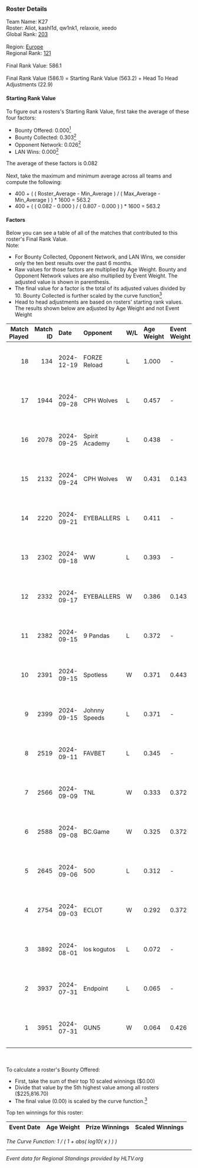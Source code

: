 ### Roster Details<br />
Team Name: K27<br />
Roster: Aliot, kashl1d, qw1nk1, relaxxie, xeedo<br />
Global Rank: [203](../../standings_global_2025_01_17.md)<br />
<br />
Region: [Europe]( ../../standings_europe_2025_01_17.md)<br />
Regional Rank: [121]( ../../standings_europe_2025_01_17.md)<br />
<br />
Final Rank Value:  586.1<br />
<br />
Final Rank Value (586.1) = Starting Rank Value (563.2) + Head To Head Adjustments (22.9)<br />

#### Starting Rank Value<br />
To figure out a rosters's Starting Rank Value, first take the average of these four factors:<br />
- Bounty Offered: 0.000[<sup>1</sup>](#table2)
- Bounty Collected: 0.303[<sup>2</sup>](#table1)
- Opponent Network: 0.026[<sup>2</sup>](#table1)
- LAN Wins: 0.000[<sup>2</sup>](#table1)

The average of these factors is 0.082<br />
<br />
Next, take the maximum and minimum average across all teams and compute the following:<br />
- 400 + ( ( Roster_Average - Min_Average ) / ( Max_Average - Min_Average ) ) * 1600 = 563.2
- 400 + ( ( 0.082 - 0.000 ) / ( 0.807 - 0.000 ) ) * 1600 = 563.2


#### Factors<br />
Below you can see a table of all of the matches that contributed to this roster's Final Rank Value.<br />
Note:<br />

- For Bounty Collected, Opponent Network, and LAN Wins, we consider only the ten best results over the past 6 months.
- Raw values for those factors are multiplied by Age Weight. Bounty and Opponent Network values are also multiplied by Event Weight. The adjusted value is shown in parenthesis.
- The final value for a factor is the total of its adjusted values divided by 10. Bounty Collected is further scaled by the curve function[<sup>3</sup>](#curveFunction)
- Head to head adjustments are based on rosters' starting rank values. The results shown below are adjusted by Age Weight and not Event Weight
<span id="table1"></span><br />


| Match Played | Match ID | Date       | Opponent       | W/L | Age Weight | Event Weight | Bounty Collected | Opponent Network | LAN Wins  | H2H Adj. | Roster                                   |
| -: | -: | :- | :- | :- | :- | :- | :- | :- | :- | -: | :- |
|           18 |      134 | 2024-12-19 | FORZE Reload   | L   | 1.000      | -            | -                | -                | -         |    -9.09 | Aliot, kashl1d, qw1nk1, relaxxie, xeedo  |
|           17 |     1944 | 2024-09-28 | CPH Wolves     | L   | 0.457      | -            | -                | -                | -         |    -3.25 | Aliot, kashl1d, relaxxie, Twizell, xeedo |
|           16 |     2078 | 2024-09-25 | Spirit Academy | L   | 0.438      | -            | -                | -                | -         |    -1.15 | Aliot, kashl1d, relaxxie, Twizell, xeedo |
|           15 |     2132 | 2024-09-24 | CPH Wolves     | W   | 0.431      | 0.143        | 0.004 (0.000)    | 0.355 (0.022)    | 0 (0.000) |    10.61 | Aliot, kashl1d, relaxxie, Twizell, xeedo |
|           14 |     2220 | 2024-09-21 | EYEBALLERS     | L   | 0.411      | -            | -                | -                | -         |    -2.73 | Aliot, kashl1d, relaxxie, Twizell, xeedo |
|           13 |     2302 | 2024-09-18 | WW             | L   | 0.393      | -            | -                | -                | -         |    -7.27 | Aliot, kashl1d, relaxxie, Twizell, xeedo |
|           12 |     2332 | 2024-09-17 | EYEBALLERS     | W   | 0.386      | 0.143        | 0.038 (0.002)    | 0.563 (0.031)    | 0 (0.000) |     9.64 | Aliot, kashl1d, relaxxie, Twizell, xeedo |
|           11 |     2382 | 2024-09-15 | 9 Pandas       | L   | 0.372      | -            | -                | -                | -         |    -0.54 | Aliot, kashl1d, relaxxie, Twizell, xeedo |
|           10 |     2391 | 2024-09-15 | Spotless       | W   | 0.371      | 0.443        | 0.000 (0.000)    | 0.000 (0.000)    | 0 (0.000) |     3.02 | Aliot, kashl1d, relaxxie, Twizell, xeedo |
|            9 |     2399 | 2024-09-15 | Johnny Speeds  | L   | 0.371      | -            | -                | -                | -         |    -0.82 | Aliot, kashl1d, relaxxie, Twizell, xeedo |
|            8 |     2519 | 2024-09-11 | FAVBET         | L   | 0.345      | -            | -                | -                | -         |    -1.50 | Aliot, kashl1d, relaxxie, Twizell, xeedo |
|            7 |     2566 | 2024-09-09 | TNL            | W   | 0.333      | 0.372        | 0.036 (0.004)    | 0.210 (0.026)    | 0 (0.000) |     7.97 | Aliot, kashl1d, relaxxie, Twizell, xeedo |
|            6 |     2588 | 2024-09-08 | BC.Game        | W   | 0.325      | 0.372        | 0.050 (0.006)    | 0.373 (0.045)    | 0 (0.000) |     8.56 | Aliot, kashl1d, relaxxie, Twizell, xeedo |
|            5 |     2645 | 2024-09-06 | 500            | L   | 0.312      | -            | -                | -                | -         |    -1.10 | Aliot, kashl1d, relaxxie, Twizell, xeedo |
|            4 |     2754 | 2024-09-03 | ECLOT          | W   | 0.292      | 0.372        | 0.286 (0.031)    | 1.000 (0.109)    | 0 (0.000) |     9.07 | Aliot, kashl1d, relaxxie, Twizell, xeedo |
|            3 |     3892 | 2024-08-01 | los kogutos    | L   | 0.072      | -            | -                | -                | -         |    -0.06 | Aliot, kashl1d, relaxxie, Twizell, xeedo |
|            2 |     3937 | 2024-07-31 | Endpoint       | L   | 0.065      | -            | -                | -                | -         |    -0.36 | Aliot, kashl1d, relaxxie, Twizell, xeedo |
|            1 |     3951 | 2024-07-31 | GUN5           | W   | 0.064      | 0.426        | 0.224 (0.006)    | 1.000 (0.027)    | 0 (0.000) |     1.91 | Aliot, kashl1d, relaxxie, Twizell, xeedo |

<br />
<span id="table2"></span><br />
To calculate a roster's Bounty Offered:<br />

- First, take the sum of their top 10 scaled winnings ($0.00)
- Divide that value by the 5th highest value among all rosters ($225,816.70)
- The final value (0.00) is scaled by the curve function.[<sup>3</sup>](#curveFunction)

Top ten winnings for this roster:<br />

| Event Date | Age Weight | Prize Winnings | Scaled Winnings |
| :- | -: | :- | :- |


<span id="curveFunction"></span>_The Curve Function: 1 / ( 1 + abs( log10( x ) ) )_<br />

---
_Event data for Regional Standings provided by HLTV.org_<br />
